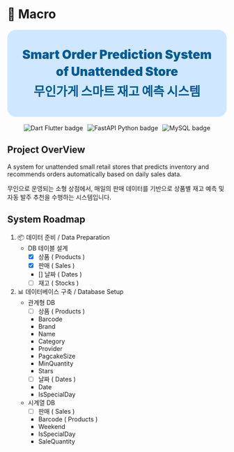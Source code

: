 # 🏪 Macro
<div align="center">
    <!-- Banner -->
    <div style="
      width: 100%;
      height: 200px;
      background-color: #d0e8ff;
      border-radius: 20px;
      display: flex;
      flex-direction: column;
      align-items: center;
      justify-content: center;
      font-size: 28px;
      font-weight: 900;
      color: #005b99;
      line-height: 1.4;
      text-align: center;
    ">
      <div>Smart Order Prediction System</div>
      <div>of Unattended Store</div>
      <div style="margin-top: 6px;">무인가게 스마트 재고 예측 시스템</div>
    </div>
    <br>
    <!-- Badges -->
    <div style="
      display: flex;
      gap: 10px;
      justify-content: center;
      flex-wrap: wrap;
    ">
      <img src="https://img.shields.io/badge/Dart-Flutter-blue" alt="Dart Flutter badge">
      <img src="https://img.shields.io/badge/FastAPI-Python-green" alt="FastAPI Python badge">
      <img src="https://img.shields.io/badge/MySQL-Database-orange" alt="MySQL badge">
    </div>
</div>



## Project OverView
A system for unattended small retail stores that predicts inventory and recommends orders automatically based on daily sales data.

무인으로 운영되는 소형 상점에서, 매일의 판매 데이터를 기반으로 상품별 재고 예측 및 자동 발주 추천을 수행하는 시스템입니다.

## System Roadmap
1. 📦 데이터 준비 / Data Preparation
    - DB 테이블 설계
      - [x] 상품 ( Products )
      - [x] 판매 ( Sales )
      - [] 날짜 ( Dates )
      - [ ] 재고 ( Stocks )

2. 📊 데이터베이스 구축 / Database Setup
    - 관계형 DB
      - [ ] 상품 ( Products )
      - Barcode
      - Brand
      - Name
      - Category
      - Provider
      - PagcakeSize
      - MinQuantity
      - Stars
      - [ ] 날짜 ( Dates )
      - Date
      - IsSpecialDay
    - 시계열 DB
      - [ ] 판매 ( Sales )
      * Barcode ( Products )
      * Weekend
      * IsSpecialDay
      * SaleQuantity
